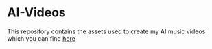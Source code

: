 # AI-Videos

This repository contains the assets used to create my AI music videos
which you can find [here](https://www.youtube.com/playlist?list=PL3G5FUd7Xxq8aC0dzrYlOLFJ2y3deTPQx)

